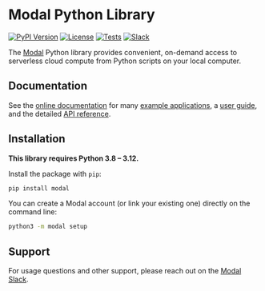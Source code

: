 # Modal Python Library

[![PyPI Version](https://img.shields.io/pypi/v/modal.svg)](https://pypi.org/project/modal/)
[![License](https://img.shields.io/badge/license-apache_2.0-darkviolet.svg)](https://github.com/modal-labs/modal-client/blob/master/LICENSE)
[![Tests](https://github.com/modal-labs/modal-client/actions/workflows/ci-cd.yml/badge.svg)](https://github.com/modal-labs/modal-client/actions/workflows/ci-cd.yml)
[![Slack](https://img.shields.io/badge/slack-join-blue.svg?logo=slack)](https://modal.com/slack)

The [Modal](https://modal.com/) Python library provides convenient, on-demand
access to serverless cloud compute from Python scripts on your local computer.

## Documentation

See the [online documentation](https://modal.com/docs/) for many
[example applications](https://modal.com/docs/examples),
a [user guide](https://modal.com/docs/guide), and the detailed
[API reference](https://modal.com/docs/reference).

## Installation

**This library requires Python 3.8 – 3.12.**

Install the package with `pip`:

```bash
pip install modal
```

You can create a Modal account (or link your existing one) directly on the
command line:

```bash
python3 -m modal setup
```

## Support

For usage questions and other support, please reach out on the
[Modal Slack](https://modal.com/slack).

